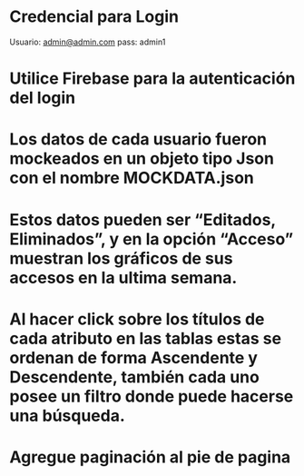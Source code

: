 # Credencial para Login


Usuario: admin@admin.com
pass:    admin1

# Utilice Firebase para la autenticación del login
# Los datos de cada usuario fueron mockeados en un objeto tipo Json con el nombre MOCKDATA.json
# Estos datos pueden ser “Editados, Eliminados”, y en la opción “Acceso” muestran los gráficos de sus accesos en la ultima semana.
# Al hacer click sobre los títulos de cada atributo en las tablas estas se ordenan de forma Ascendente y Descendente, también cada uno posee un filtro donde puede hacerse una búsqueda.
# Agregue paginación al pie de pagina 

